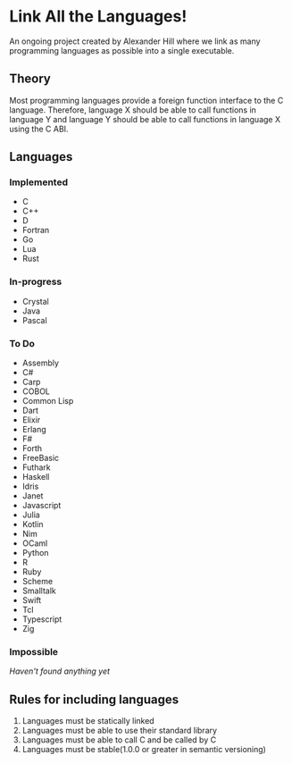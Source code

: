 # Link All the Languages!

An ongoing project created by Alexander Hill where we link as many programming languages as possible into a single executable.

## Theory

Most programming languages provide a foreign function interface to the C language. Therefore, language X should be able to call functions in language Y and language Y should be able to call functions in language X using the C ABI.

## Languages

### Implemented

- C
- C++
- D
- Fortran
- Go
- Lua
- Rust

### In-progress

- Crystal
- Java
- Pascal

### To Do

- Assembly
- C#
- Carp
- COBOL
- Common Lisp
- Dart
- Elixir
- Erlang
- F#
- Forth
- FreeBasic
- Futhark
- Haskell
- Idris
- Janet
- Javascript
- Julia
- Kotlin
- Nim
- OCaml
- Python
- R
- Ruby
- Scheme
- Smalltalk
- Swift
- Tcl
- Typescript
- Zig

### Impossible

*Haven't found anything yet*

## Rules for including languages

1. Languages must be statically linked
2. Languages must be able to use their standard library
3. Languages must be able to call C and be called by C
4. Languages must be stable(1.0.0 or greater in semantic versioning)